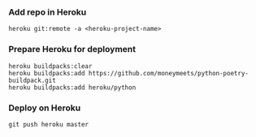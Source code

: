 ### Add repo in Heroku

```
heroku git:remote -a <heroku-project-name>
```

### Prepare Heroku for deployment

```
heroku buildpacks:clear
heroku buildpacks:add https://github.com/moneymeets/python-poetry-buildpack.git
heroku buildpacks:add heroku/python
```

### Deploy on Heroku

```
git push heroku master
```